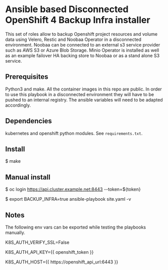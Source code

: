 # Ansible based Disconnected OpenShift 4 Backup Infra installer

This set of roles allow to backup Openshift project resources and volume data using Velero, Restic and Noobaa Operator in a disconnected environment. Noobaa can be connected to an external s3 service provider such as AWS S3 or Azure Blob Storage.
Minio Operator is installed as well as an example failover HA backing store to Noobaa or as a stand alone S3 service.

## Prerequisites
Python3 and make. All the container images in this repo are public. In order to use this playbook in a disconnected environment they will have to be pushed to an internal registry. The ansible variables will need to be adapted accordingly.

## Dependencies

kubernetes and openshift python modules. See `requirements.txt`.

## Install

$ make

## Manual install

$ oc login https://api.cluster.example.net:8443 --token=${token}

$ export BACKUP_INFRA=true ansible-playbook site.yaml -v


## Notes

The following env vars can be exported while testing the playbooks manually.

K8S_AUTH_VERIFY_SSL=False

K8S_AUTH_API_KEY={{ openshift_token }}

K8S_AUTH_HOST={{ https://openshift_api_url:6443 }}
